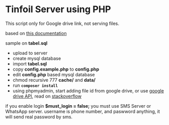 # Tinfoil Server using PHP

This script only for Google drive link, not serving files.

based on [this documentation](https://blawar.github.io/tinfoil/custom_index/)

sample on **tabel.sql**

- upload to server
- create mysql database
- import **tabel.sql**
- copy **config.example.php** to **config.php**
- edit **config.php** based mysql database
- chmod recursive 777 **cache/** and **data/**
- run **`composer install`**
- using phpmyadmin, start adding file id from google drive, or use [google drive API](https://developers.google.com/drive/api/v2/reference/files/list), read on [stackoverflow](https://stackoverflow.com/questions/24720075/how-to-get-list-of-files-by-folder-on-google-drive-api)


if you enable login **$must_login = false;** you must use SMS Server or WhatsApp server. username is phone number, and paswword anything, it will send real password by sms.